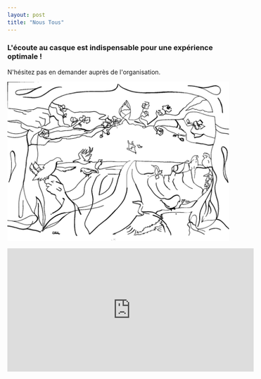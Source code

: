 ```yaml
---
layout: post
title: "Nous Tous"
---
```


### L'écoute au casque est indispensable pour une expérience optimale !
N'hésitez pas en demander auprès de l'organisation.

![Nous Tous](/assets/img/projects/Nootoos/NousTous.png)

<CENTER>

<iframe width="560" height="280" src="https://www.bandlab.com/embed/shout/?id=11c2564a6470ea11a94c0003ffd19c0f_a8015d1eb09e4752af5f0ec83e9e17cd" frameborder="0" allowfullscreen></iframe>

</CENTER>
